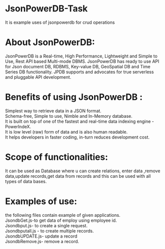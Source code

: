 # JsonPowerDB-Task
It is example uses of jsonpowerdb  for crud operations

# About JsonPowerDB:
JsonPowerDB is a Real-time, High Performance, Lightweight and Simple to Use, Rest API based Multi-mode DBMS. JsonPowerDB has ready to use API for Json document DB, RDBMS, Key-value DB, GeoSpatial DB and Time Series DB functionality. JPDB supports and advocates for true serverless and pluggable API development.<br/>

# Benefits of using JsonPowerDB : <br/>
Simplest way to retrieve data in a JSON format.<br/>
Schema-free, Simple to use, Nimble and In-Memory database.<br/>
It is built on top of one of the fastest and real-time data indexing engine - PowerIndeX.<br/>
It is low level (raw) form of data and is also human readable.<br/>
It helps developers in faster coding, in-turn reduces development cost.<br/>

# Scope of functionalities:
It can be used as Database where u can create relations, enter data ,remove data,update records,get data from records and this can be used with all  types of data bases.


# Examples of use:
the following files contain example of given applications.<br/>
JsondbGet.js-to get data of employ using employee id.<br/>
Jsondbput.js- to create a single request.<br/>
Jsondbputall.js - to create multiple records.<br/>
JsondbUPDATE.js- update a record<br/>
JsondbRemove.js- remove a record.<br/>
